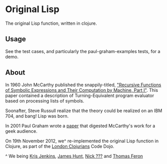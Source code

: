 # Original Lisp

The original Lisp function, written in clojure.

## Usage

See the test cases, and particularly the paul-graham-examples tests, for a demo.

## About

In 1960 John McCarthy published the snappily-titled, ["Recursive Functions of
Symbolic Expressions and Their Computation by Machine, Part I"][recursive_functions]. This paper
contained a description of Turning-Equivalent program evaluator based on
processing lists of symbols.

Soonafter, Steve Russull realize that the theory could be realized on an IBM
704, and bang! Lisp was born.

In 2001 Paul Graham wrote a [paper][roots_lisp] that digested McCarthy's work for a geek audience.

On 19th November 2012, we^ re-implemented the original Lisp function in Clojure, as part of the [London Clojurians][ldnclj] Code Dojo.

^ We being [Kris Jenkins][kris], [James Hunt][james], [Nick ???][nick] and [Thomas Feron][thomas]

[recursive_functions]: http://www-formal.stanford.edu/jmc/recursive.pdf
[roots_lisp]: http://www.paulgraham.com/rootsoflisp.html
[ldnclj]: https://www.eventbrite.co.uk/org/2086345901?s=11074075
[kris]: https://github.com/krisajenkins
[james]: https://github.com/ohthatjames
[nick]: https://github.com/nicl
[thomas]: https://github.com/thoferon
